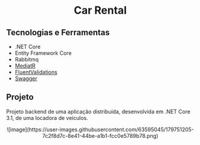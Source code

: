 <h1 align="center">
Car Rental</h1>

## Tecnologias e Ferramentas

- .NET Core
- Entity Framework Core
- Rabbitmq
- [MediatR](https://github.com/jbogard/MediatR)
- [FluentValidations](https://fluentvalidation.net/)
- [Swagger](https://swagger.io/solutions/api-documentation/)



## Projeto

Projeto backend de uma aplicação distribuída, desenvolvida em .NET Core 3.1, de uma locadora de veículos.

<p align="center">
![image](https://user-images.githubusercontent.com/63595045/179751205-7c2f8d7c-8e41-44be-a1b1-fcc0e5789b78.png)
</p>
